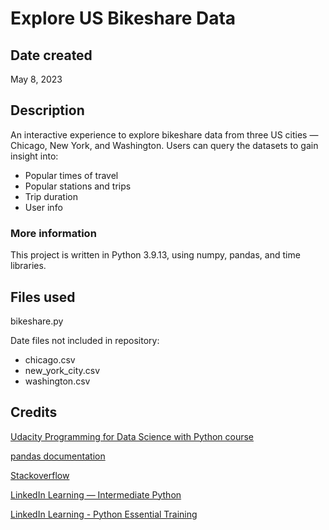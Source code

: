 

# Explore US Bikeshare Data
## Date created
May 8, 2023

## Description
An interactive experience to explore bikeshare data from three US cities — Chicago, New York, and Washington. Users can query the datasets to gain insight into:
* Popular times of travel
* Popular stations and trips
* Trip duration
* User info

### More information
This project is written in Python 3.9.13, using numpy, pandas, and time libraries.

## Files used
bikeshare.py

Date files not included in repository:
* chicago.csv
* new_york_city.csv
* washington.csv

## Credits
[Udacity Programming for Data Science with Python course](https://www.udacity.com/course/programming-for-data-science-nanodegree--nd104)

[pandas documentation](https://pandas.pydata.org/docs/)

[Stackoverflow](https://stackoverflow.com/questions/53037698/how-can-i-find-the-most-frequent-two-column-combination-in-a-dataframe-in-python)

[LinkedIn Learning — Intermediate Python](https://www.linkedin.com/learning/intermediate-python-for-non-programmers/)

[LinkedIn Learning - Python Essential Training](https://www.linkedin.com/learning/python-essential-training-18764650/)

